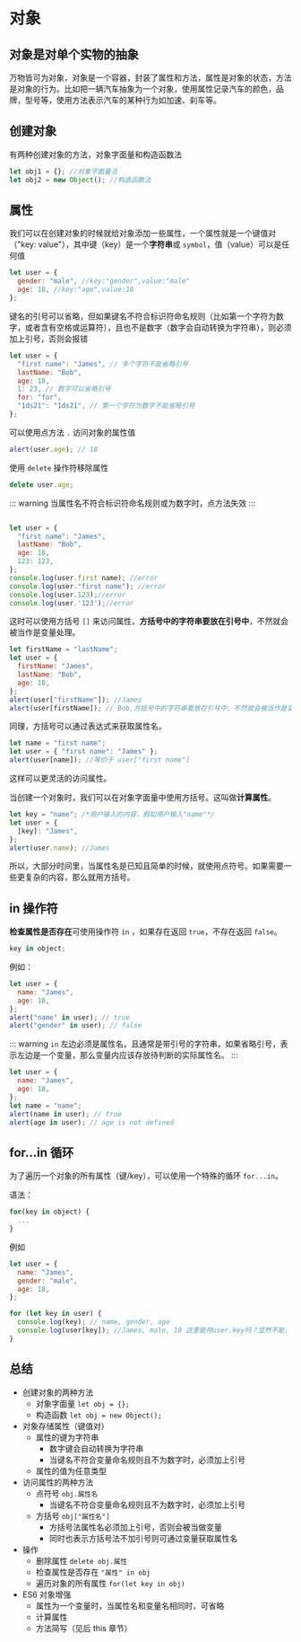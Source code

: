# 对象

## 对象是对单个实物的抽象

万物皆可为对象，对象是一个容器，封装了属性和方法，属性是对象的状态，方法是对象的行为。比如把一辆汽车抽象为一个对象，使用属性记录汽车的颜色，品牌，型号等，使用方法表示汽车的某种行为如加速、刹车等。

## 创建对象

有两种创建对象的方法，对象字面量和构造函数法

```javascript
let obj1 = {}; //对象字面量法
let obj2 = new Object(); //构造函数法
```

## 属性

我们可以在创建对象的时候就给对象添加一些属性，一个属性就是一个键值对（"key: value"），其中键（key）是一个**字符串**或 `symbol`，值（value）可以是任何值

```javascript
let user = {
  gender: "male", //key:"gender",value:"male"
  age: 18, //key:"age",value:18
};
```

键名的引号可以省略，但如果键名不符合标识符命名规则（比如第一个字符为数字，或者含有空格或运算符），且也不是数字（数字会自动转换为字符串），则必须加上引号，否则会报错

```javascript
let user = {
  "first name": "James", // 多个字符不能省略引号
  lastName: "Bob",
  age: 18,
  1: 23, // 数字可以省略引号
  for: "for",
  "1ds21": "1ds21", // 第一个字符为数字不能省略引号
};
```

可以使用点方法 `.` 访问对象的属性值

```javascript
alert(user.age); // 18
```

使用 `delete` 操作符移除属性

```javascript
delete user.age;
```

::: warning
当属性名不符合标识符命名规则或为数字时，点方法失效
:::

```javascript

let user = {
  "first name": "James",
  lastName: "Bob",
  age: 18,
  123: 123,
};
console.log(user.first name); //error
console.log(user."first name"); //error
console.log(user.123);//error
console.log(user.'123');//error


```

这时可以使用方括号 `[]` 来访问属性，**方括号中的字符串要放在引号中**，不然就会被当作是变量处理。

```javascript
let firstName = "lastName";
let user = {
  firstName: "James",
  lastName: "Bob",
  age: 18,
};
alert(user["firstName"]); //James
alert(user[firstName]); // Bob,方括号中的字符串要放在引号中，不然就会被当作是变量
```

同理，方括号可以通过表达式来获取属性名。

```javascript
let name = "first name";
let user = { "first name": "James" };
alert(user[name]); //等价于 user["first name"]
```

这样可以更灵活的访问属性。

当创建一个对象时，我们可以在对象字面量中使用方括号。这叫做**计算属性**。

```javascript
let key = "name"; /*用户输入的内容，假如用户输入"name"*/
let user = {
  [key]: "James",
};
alert(user.name); //James
```

所以，大部分时间里，当属性名是已知且简单的时候，就使用点符号。如果需要一些更复杂的内容，那么就用方括号。

## in 操作符

**检查属性是否存在**可使用操作符 `in` ，如果存在返回 `true`，不存在返回 `false`。

```javascript
key in object;
```

例如：

```javascript
let user = {
  name: "James",
  age: 18,
};
alert("name" in user); // true
alert("gender" in user); // false
```

::: warning
`in` 左边必须是属性名，且通常是带引号的字符串，如果省略引号，表示左边是一个变量，那么变量内应该存放待判断的实际属性名。
:::

```javascript
let user = {
  name: "James",
  age: 18,
};
let name = "name";
alert(name in user); // true
alert(age in user); // age is not defined
```

## for...in 循环

为了遍历一个对象的所有属性（键/key），可以使用一个特殊的循环 `for...in`。

语法：

```javascript
for(key in object) {
  ...
}
```

例如

```javascript
let user = {
  name: "James",
  gender: "male",
  age: 18,
};

for (let key in user) {
  console.log(key); // name, gender, age
  console.log(user[key]); //James, male, 18 这里能用user.key吗？显然不能，因为key是一个变量
}
```

## 总结

- 创建对象的两种方法
  - 对象字面量 `let obj = {};`
  - 构造函数 `let obj = new Object();`
- 对象存储属性（键值对）
  - 属性的键为字符串
    - 数字键会自动转换为字符串
    - 当键名不符合变量命名规则且不为数字时，必须加上引号
  - 属性的值为任意类型
- 访问属性的两种方法
  - 点符号 `obj.属性名`
    - 当键名不符合变量命名规则且不为数字时，必须加上引号
  - 方括号 `obj["属性名"]`
    - 方括号法属性名必须加上引号，否则会被当做变量
    - 同时也表示方括号法不加引号则可通过变量获取属性名
- 操作
  - 删除属性 `delete obj.属性`
  - 检查属性是否存在 `"属性" in obj`
  - 遍历对象的所有属性 `for(let key in obj)`
- ES6 对象增强
  - 属性为一个变量时，当属性名和变量名相同时，可省略
  - 计算属性
  - 方法简写（见后 this 章节）
